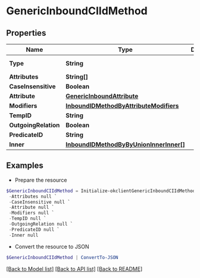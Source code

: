 # GenericInboundCIIdMethod
## Properties

Name | Type | Description | Notes
------------ | ------------- | ------------- | -------------
**Type** | **String** |  | [optional] [readonly] 
**Attributes** | **String[]** |  | [optional] 
**CaseInsensitive** | **Boolean** |  | [optional] 
**Attribute** | [**GenericInboundAttribute**](GenericInboundAttribute.md) |  | [optional] 
**Modifiers** | [**InboundIDMethodByAttributeModifiers**](InboundIDMethodByAttributeModifiers.md) |  | [optional] 
**TempID** | **String** |  | [optional] 
**OutgoingRelation** | **Boolean** |  | [optional] 
**PredicateID** | **String** |  | [optional] 
**Inner** | [**InboundIDMethodByByUnionInnerInner[]**](InboundIDMethodByByUnionInnerInner.md) |  | [optional] 

## Examples

- Prepare the resource
```powershell
$GenericInboundCIIdMethod = Initialize-okclientGenericInboundCIIdMethod  -Type null `
 -Attributes null `
 -CaseInsensitive null `
 -Attribute null `
 -Modifiers null `
 -TempID null `
 -OutgoingRelation null `
 -PredicateID null `
 -Inner null
```

- Convert the resource to JSON
```powershell
$GenericInboundCIIdMethod | ConvertTo-JSON
```

[[Back to Model list]](../README.md#documentation-for-models) [[Back to API list]](../README.md#documentation-for-api-endpoints) [[Back to README]](../README.md)

